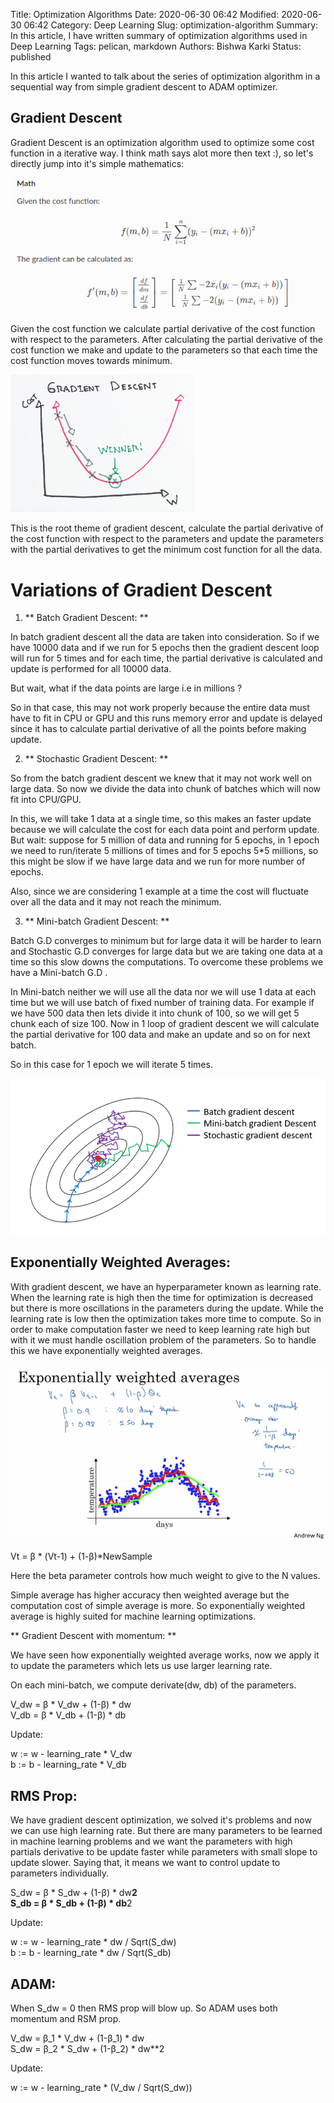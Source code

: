 Title: Optimization Algorithms
Date: 2020-06-30 06:42
Modified: 2020-06-30 06:42
Category: Deep Learning
Slug: optimization-algorithm
Summary: In this article, I have written summary of optimization algorithms used in Deep Learning
Tags: pelican, markdown
Authors: Bishwa Karki
Status: published


In this article I wanted to talk about the series of optimization algorithm in a sequential way from simple gradient descent to ADAM optimizer.

## Gradient Descent

Gradient Descent is an optimization algorithm used to optimize some cost function in a iterative way.
I think math says alot more then text :), so let's directly jump into it's simple mathematics:

![gradient_descent_derivative](../images/gradient_descent_derivative.png)

Given the cost function we calculate partial derivative of the cost function with respect to the parameters. After calculating the partial derivative of the cost function we make and update to the parameters so that each time the cost function moves towards minimum.

![gradient_descent](../images/gradient_descent.png)


This is the root theme of gradient descent, calculate the partial derivative of the cost function with respect to the parameters and update the parameters with the partial derivatives to get the minimum cost function for all the data.

# Variations of Gradient Descent

1. ** Batch Gradient Descent: **

In batch gradient descent all the data are taken into consideration. So if we have 10000 data and if we run for 5 epochs then the gradient descent loop will run for 5 times and for each time, the partial derivative is calculated and update is performed for all 10000 data.

But wait, what if the data points are large i.e in millions ?

So in that case, this may not work properly because the entire data must have to fit in CPU or GPU and this runs memory error and update is delayed since it has to calculate partial derivative of all the points before making update.

2. ** Stochastic Gradient Descent: **

So from the batch gradient descent we knew that it may not work well on large data. So now we divide the data into chunk of batches which will now fit into CPU/GPU.

In this, we will take 1 data at a single time, so this makes an faster update because we will calculate the cost for each data point and perform update.
But wait: suppose for 5 million of data and running for 5 epochs, in 1 epoch we need to run/iterate 5 millions of times and for 5 epochs 5*5 millions, so this might be slow if we have large data and we run for more number of epochs. 

Also, since we are considering 1 example at a time the cost will fluctuate over all the data and it may not reach the minimum.

3. ** Mini-batch Gradient Descent: **

Batch G.D converges to minimum but for large data it will be harder to learn and Stochastic G.D converges for large data but we are taking one data at a time so this slow downs the computations.
To overcome these problems we have a Mini-batch G.D .

In Mini-batch neither we will use all the data nor we will use 1 data at each time but we will use batch of fixed number of training data. For example if we have 500 data then lets divide it into chunk of 100, so we will get 5 chunk each of size 100. Now in 1 loop of gradient descent we will calculate the partial derivative for 100 data and make an update and so on for next batch.

So in this case for 1 epoch we will iterate 5 times.

![descent](../images/descent.png)

## Exponentially Weighted Averages:

With gradient descent, we have an hyperparameter known as learning rate. When the learning rate is high then the time for optimization is decreased but there is more oscillations in the parameters during the update. While the learning rate is low then the optimization takes more time to compute. So in order to make computation faster we need to keep learning rate high but with it we must handle oscillation problem of the parameters. So to handle this we have exponentially weighted averages.

![exponentially_mov_avg](../images/exponentially_wt_avg.png)

Vt = β * (Vt-1) + (1-β)*NewSample  

Here the beta parameter controls how much weight to give to the N values.

Simple average has higher accuracy then weighted average but the computation cost of simple average is more. So exponentially weighted average is highly suited for machine learning optimizations.

** Gradient Descent with momentum: **

We have seen how exponentially weighted average works, now we apply it to update the parameters which lets us use larger learning rate.

On each mini-batch, we compute derivate(dw, db) of the parameters.

V_dw = β * V_dw + (1-β) * dw  
V_db = β * V_db + (1-β) * db  

Update:

w := w - learning_rate * V_dw  
b := b - learning_rate * V_db  


## RMS Prop:

We have gradient descent optimization, we solved it's problems and now we can use high learning rate. But there are many parameters to be learned in machine learning problems and we want the parameters with high partials derivative to be update faster while parameters with small slope to update slower. Saying that, it means we want to control update to parameters individually.

S_dw = β * S_dw + (1-β) * dw**2  
S_db = β * S_db + (1-β) * db**2  

Update:

w := w - learning_rate * dw / Sqrt(S_dw)  
b := b - learning_rate * dw / Sqrt(S_db)  

## ADAM:

When S_dw = 0 then RMS prop will blow up. So ADAM uses both momentum and RSM prop.

V_dw = β_1 * V_dw + (1-β_1) * dw  
S_dw = β_2 * S_dw + (1-β_2) * dw**2  

Update:

w := w - learning_rate * (V_dw  / Sqrt(S_dw))  